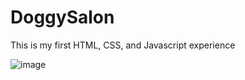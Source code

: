 # DoggySalon

This is my first HTML, CSS, and Javascript experience

![image](https://user-images.githubusercontent.com/95465740/144564013-cb8218e7-9cd0-4767-a92a-d96a6986f60a.png)
